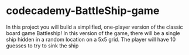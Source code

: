 # codecademy-BattleShip-game
In this project you will build a simplified, one-player version of the classic board game Battleship! In this version of the game, there will be a single ship hidden in a random location on a 5x5 grid. The player will have 10 guesses to try to sink the ship
